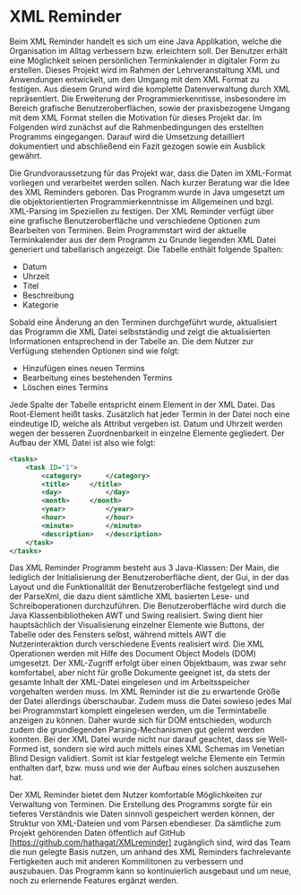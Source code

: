 XML Reminder
===========

Beim XML Reminder handelt es sich um eine Java Applikation, welche die Organisation im Alltag verbessern bzw. erleichtern soll. Der Benutzer erhält eine Möglichkeit seinen persönlichen Terminkalender in digitaler Form zu erstellen. 
Dieses Projekt wird im Rahmen der Lehrveranstaltung XML und Anwendungen entwickelt, um den Umgang mit dem XML Format zu festigen. Aus diesem Grund wird die komplette Datenverwaltung durch XML repräsentiert.
Die Erweiterung der Programmierkenntisse, insbesondere im Bereich grafische Benutzeroberflächen, sowie der praxisbezogene Umgang mit dem XML Format stellen die Motivation für dieses Projekt dar.
Im Folgenden wird zunächst auf die Rahmenbedingungen des erstellten Programms eingegangen. Darauf wird die Umsetzung detailliert dokumentiert und abschließend ein Fazit gezogen sowie ein Ausblick gewährt.


Die Grundvoraussetzung für das Projekt war, dass die Daten im XML-Format vorliegen und verarbeitet werden sollen. Nach kurzer Beratung war die Idee des XML Reminders geboren. Das Programm wurde in Java umgesetzt um die objektorientierten Programmierkenntnisse im Allgemeinen und bzgl. XML-Parsing im Speziellen zu festigen.
Der XML Reminder verfügt über eine grafische Benutzeroberfläche und verschiedene Optionen zum Bearbeiten von Terminen. Beim Programmstart wird der aktuelle Terminkalender aus der dem Programm zu Grunde liegenden XML Datei generiert und tabellarisch angezeigt. Die Tabelle enthält folgende Spalten:

-	Datum
-	Uhrzeit
-	Titel
-	Beschreibung
-	Kategorie

Sobald eine Änderung an den Terminen durchgeführt wurde, aktualisiert das Programm die XML Datei selbstständig und zeigt die aktualisierten Informationen entsprechend in der Tabelle an. Die dem Nutzer zur Verfügung stehenden Optionen sind wie folgt:

-	Hinzufügen eines neuen Termins
-	Bearbeitung eines bestehenden Termins
-	Löschen eines Termins

Jede Spalte der Tabelle entspricht einem Element in der XML Datei. Das Root-Element heißt tasks. Zusätzlich hat jeder Termin in der Datei noch eine eindeutige ID, welche als Attribut vergeben ist. Datum und Uhrzeit werden wegen der besseren Zuordnenbarkeit in einzelne Elemente gegliedert. Der Aufbau der XML Datei ist also wie folgt:

```xml
<tasks>
	<task ID="1">
		<category>		</category>
		<title>		</title>
		<day>			</day>
		<month>		</month>
		<year>			</year>
		<hour>			</hour>
		<minute>		</minute>
		<description>	</description>
	</task>
</tasks>
```

Das XML Reminder Programm besteht aus 3 Java-Klassen: Der Main, die lediglich der Initialisierung der Benutzeroberfläche dient, der Gui, in der das Layout und die Funktionalität der Benutzeroberfläche festgelegt sind und der ParseXml, die dazu dient sämtliche XML basierten Lese- und Schreiboperationen durchzuführen.
Die Benutzeroberfläche wird durch die Java Klassenbibliotheken AWT und Swing realisiert. Swing dient hier hauptsächlich der Visualisierung einzelner Elemente wie Buttons, der Tabelle oder des Fensters selbst, während mittels AWT die Nutzerinteraktion durch verschiedene Events realisiert wird.
Die XML Operationen werden mit Hilfe des Document Object Models (DOM) umgesetzt. Der XML-Zugriff erfolgt über einen Objektbaum, was zwar sehr komfortabel, aber nicht für große Dokumente geeignet ist, da stets der gesamte Inhalt der XML-Datei eingelesen und im Arbeitsspeicher vorgehalten werden muss. Im XML Reminder ist die zu erwartende Größe der Datei allerdings überschaubar. Zudem muss die Datei sowieso jedes Mal bei Programmstart komplett eingelesen werden, um die Termintabelle anzeigen zu können. Daher wurde sich für DOM entschieden, wodurch zudem die grundlegenden Parsing-Mechanismen gut gelernt werden konnten.
Bei der XML Datei wurde nicht nur darauf geachtet, dass sie Well-Formed ist, sondern sie wird auch mittels eines XML Schemas im Venetian Blind Design validiert. Somit ist klar festgelegt welche Elemente ein Termin enthalten darf, bzw. muss und wie der Aufbau eines solchen auszusehen hat. 


Der XML Reminder bietet dem Nutzer komfortable Möglichkeiten zur Verwaltung von Terminen. Die Erstellung des Programms sorgte für ein tieferes Verständnis wie Daten sinnvoll gespeichert werden können, der Struktur von XML-Dateien und vom Parsen ebendieser.
Da sämtliche zum Projekt gehörenden Daten öffentlich auf GitHub [https://github.com/hathagat/XMLreminder] zugänglich sind, wird das Team die nun gelegte Basis nutzen, um anhand des XML Reminders fachrelevante Fertigkeiten auch mit anderen Kommilitonen zu verbessern und auszubauen. Das Programm kann so kontinuierlich ausgebaut und um neue, noch zu erlernende Features ergänzt werden.
